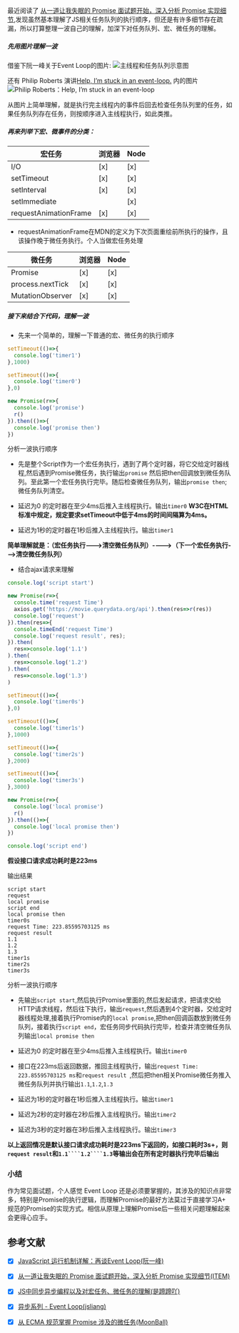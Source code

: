 最近阅读了 [从一道让我失眠的 Promise 面试题开始，深入分析 Promise 实现细节](https://juejin.cn/post/6945319439772434469),发现虽然基本理解了JS相关任务队列的执行顺序，但还是有许多细节存在疏漏，所以打算整理一波自己的理解，加深下对任务队列、宏、微任务的理解。

##### 先用图片理解一波

借鉴下阮一峰关于Event Loop的图片:
![主线程和任务队列示意图](https://www.ruanyifeng.com/blogimg/asset/2014/bg2014100801.jpg "主线程和任务队列示意图")

还有 Philip Roberts 演讲[Help, I’m stuck in an event-loop.](https://vimeo.com/96425312)  内的图片
![Philip Roberts：Help, I’m stuck in an event-loop](https://www.ruanyifeng.com/blogimg/asset/2014/bg2014100802.png)

从图片上简单理解，就是执行完主线程内的事件后回去检查任务队列里的任务，如果任务队列存在任务，则按顺序进入主线程执行，如此类推。


##### 再来列举下宏、微事件的分类：

|  宏任务 | 浏览器  | Node |
| ------------ | ------------ | ------------ |
|  I/O | [x]  | [x] |
|   setTimeout| [x] | [x] |
| setInterval   |[x] | [x]| 
|  setImmediate |   | [x] |
|  requestAnimationFrame | [x]  | [x] |

- requestAnimationFrame在MDN的定义为下次页面重绘前所执行的操作，且该操作晚于微任务执行。个人当做宏任务处理

|  微任务 | 浏览器  | Node |
| ------------ | ------------ | ------------ |
|  Promise| [x]  | [x] |
|  process.nextTick| [x] | [x] |
| MutationObserver   |[x] | [x]|

##### 接下来结合下代码，理解一波

- 先来一个简单的，理解一下普通的宏、微任务的执行顺序

```js
setTimeout(()=>{
  console.log('timer1')
},1000)

setTimeout(()=>{
  console.log('timer0')
},0)

new Promise(r=>{
  console.log('promise')
  r()
}).then(()=>{
  console.log('promise then')
})
```

分析一波执行顺序
- 先是整个Script作为一个宏任务执行，遇到了两个定时器，将它交给定时器线程,然后遇到Promise微任务，执行输出`promise` 然后把then回调放到微任务队列。至此第一个宏任务执行完毕。随后检查微任务队列，输出`promise then`; 微任务队列清空。

- 延迟为0 的定时器在至少4ms后推入主线程执行。输出`timer0` **W3C在HTML标准中规定，规定要求setTimeout中低于4ms的时间间隔算为4ms。**

- 延迟为1秒的定时器在1秒后推入主线程执行。输出`timer1`

**简单理解就是：（宏任务执行--->清空微任务队列）---->（下一个宏任务执行--->清空微任务队列）**

- 结合ajax请求来理解 

```js
console.log('script start')

new Promise(r=>{
  console.time('request Time')
  axios.get('https://movie.querydata.org/api').then(res=>r(res))
  console.log('request')
}).then(res=>{
  console.timeEnd('request Time')
  console.log('request result', res);
}).then(
  res=>console.log('1.1')
).then(
  res=>console.log('1.2')
).then(
  res=>console.log('1.3')
)

setTimeout(()=>{
  console.log('timer0s')
},0)

setTimeout(()=>{
  console.log('timer1s')
},1000)

setTimeout(()=>{
  console.log('timer2s')
},2000)

setTimeout(()=>{
  console.log('timer3s')
},3000)

new Promise(r=>{
  console.log('local promise')
  r()
}).then(()=>{
  console.log('local promise then')
})

console.log('script end')
```
**假设接口请求成功耗时是223ms**

输出结果
```
script start
request
local promise
script end
local promise then
timer0s
request Time: 223.85595703125 ms
request result
1.1
1.2
1.3
timer1s
timer2s
timer3s
```
分析一波执行顺序
- 先输出``script start``,然后执行Promise里面的,然后发起请求，把请求交给HTTP请求线程，然后往下执行，输出``request``,然后遇到4个定时器，交给定时器线程处理,接着执行Promise内的``local promise``,把then回调函数放到微任务队列，接着执行``script end``，宏任务同步代码执行完毕，检查并清空微任务队列输出``local promise then``

- 延迟为0 的定时器在至少4ms后推入主线程执行。输出`timer0`

- 接口在223ms后返回数据，推回主线程执行，输出``request Time: 223.85595703125 ms``和``request result ``,然后把then相关Promise微任务推入微任务队列并执行输出``1.1``,``1.2``,``1.3``

- 延迟为1秒的定时器在1秒后推入主线程执行。输出`timer1`

- 延迟为2秒的定时器在2秒后推入主线程执行。输出`timer2`

- 延迟为3秒的定时器在3秒后推入主线程执行。输出`timer3`


**以上返回情况是默认接口请求成功耗时是223ms下返回的，如接口耗时3s+，则``request result``和``1.1````1.2````1.3``等输出会在所有定时器执行完毕后输出**
### 小结

作为常见面试题，个人感觉 Event Loop 还是必须要掌握的，其涉及的知识点非常多，特别是Promise的执行逻辑，而理解Promise的最好方法莫过于直接学习A+ 规范的Promise的实现方式。相信从原理上理解Promise后一些相关问题理解起来会更得心应手。

## 参考文献

* [x] [JavaScript 运行机制详解：再谈Event Loop(阮一峰)](https://www.ruanyifeng.com/blog/2014/10/event-loop.html)

* [x] [从一道让我失眠的 Promise 面试题开始，深入分析 Promise 实现细节(ITEM)](https://juejin.cn/post/6945319439772434469)

* [x] [JS中同步异步编程以及对宏任务、微任务的理解(是蹄蹄吖)](https://www.ruanyifeng.com/blog/2014/10/event-loop.html)

* [x] [异步系列 - Event Loop(jsliang)](https://github.com/LiangJunrong/document-library/blob/master/%E7%B3%BB%E5%88%97-%E9%9D%A2%E8%AF%95%E8%B5%84%E6%96%99/JavaScript/%E5%BC%82%E6%AD%A5%E7%B3%BB%E5%88%97/Event%20Loop.md)

* [x] [从 ECMA 规范掌握 Promise 涉及的微任务(MoonBall)](https://juejin.cn/post/6950093219153575972)